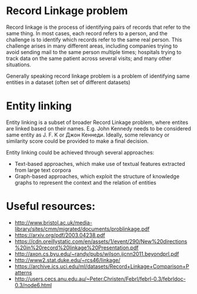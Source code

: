# Record Linkage problem

Record linkage is the process of identifying pairs of records that refer to the same
thing. In most cases, each record refers to a person, and the challenge is to identify 
which records refer to the same real person. This challenge arises in many different areas,
including companies trying to avoid sending mail to the same person multiple times; 
hospitals trying to track data on the same patient across several visits; and many other
situations.

Generally speaking record linkage problem is a problem of identifying same entities in a dataset (often set of different datasets)

# Entity linking

Entity linking is a subset of broader Record Linkage problem, where entites are linked based on their names. E.g. John Kennedy needs to be considered same entity as J. F. K or Джон Кеннеди. Ideally, some relevancy or similarity score could be provided to make a final decision. 

Entity linking could be achieved through several approaches:

- Text-based approaches, which make use of textual features extracted from large text corpora
- Graph-based approaches, which exploit the structure of knowledge graphs to represent the context and the relation of entities

# Useful resources:

- http://www.bristol.ac.uk/media-library/sites/cmm/migrated/documents/problinkage.pdf
- https://arxiv.org/pdf/2003.04238.pdf
- https://cdn.oreillystatic.com/en/assets/1/event/290/New%20directions%20in%20record%20linkage%20Presentation.pdf
- http://axon.cs.byu.edu/~randy/pubs/wilson.ijcnn2011.beyondprl.pdf
- http://www2.stat.duke.edu/~rcs46/linkage/
- https://archive.ics.uci.edu/ml/datasets/Record+Linkage+Comparison+Patterns
- http://users.cecs.anu.edu.au/~Peter.Christen/Febrl/febrl-0.3/febrldoc-0.3/node6.html 
